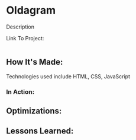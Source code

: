<h1> Oldagram </h1>

<p>Description</p>
<p>Link To Project: </p>

<div id="header" align="center">
  <img src="" />  
</div>

<h2>How It's Made:</h2>
<p>Technologies used include HTML, CSS, JavaScript</p>

<h3>In Action:</h3>
<p></p>

<h2>Optimizations:</h2>
<p></p>

<h2>Lessons Learned:</h2>
<p></p>
